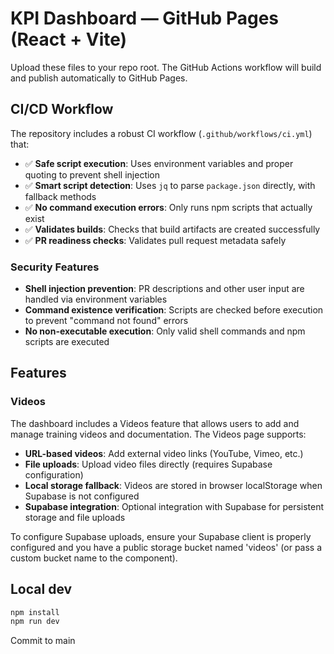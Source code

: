 # KPI Dashboard — GitHub Pages (React + Vite)

Upload these files to your repo root. The GitHub Actions workflow will build and publish automatically to GitHub Pages.

## CI/CD Workflow

The repository includes a robust CI workflow (`.github/workflows/ci.yml`) that:

- ✅ **Safe script execution**: Uses environment variables and proper quoting to prevent shell injection
- ✅ **Smart script detection**: Uses `jq` to parse `package.json` directly, with fallback methods
- ✅ **No command execution errors**: Only runs npm scripts that actually exist
- ✅ **Validates builds**: Checks that build artifacts are created successfully
- ✅ **PR readiness checks**: Validates pull request metadata safely

### Security Features
- **Shell injection prevention**: PR descriptions and other user input are handled via environment variables
- **Command existence verification**: Scripts are checked before execution to prevent "command not found" errors
- **No non-executable execution**: Only valid shell commands and npm scripts are executed

## Features

### Videos
The dashboard includes a Videos feature that allows users to add and manage training videos and documentation. The Videos page supports:

- **URL-based videos**: Add external video links (YouTube, Vimeo, etc.)
- **File uploads**: Upload video files directly (requires Supabase configuration)
- **Local storage fallback**: Videos are stored in browser localStorage when Supabase is not configured
- **Supabase integration**: Optional integration with Supabase for persistent storage and file uploads

To configure Supabase uploads, ensure your Supabase client is properly configured and you have a public storage bucket named 'videos' (or pass a custom bucket name to the component).

## Local dev
```bash
npm install
npm run dev
```
Commit to main
